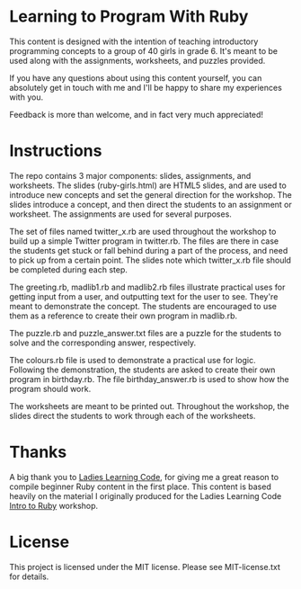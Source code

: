 # Learning to Program With Ruby

This content is designed with the intention of teaching introductory programming concepts to a group of 40 girls in grade 6. 
It's meant to be used along with the assignments, worksheets, and puzzles provided.

If you have any questions about using this content yourself, you can absolutely get in touch with me 
and I'll be happy to share my experiences with you.

Feedback is more than welcome, and in fact very much appreciated!

# Instructions

The repo contains 3 major components: slides, assignments, and worksheets. The slides (ruby-girls.html) are HTML5 slides, 
and are used to introduce new concepts and set the general direction for the workshop. The slides introduce a concept, and then 
direct the students to an assignment or worksheet. The assignments are used for several purposes.

The set of files named twitter_x.rb are used throughout the workshop to build up a simple Twitter program in twitter.rb. The files are there 
in case the students get stuck or fall behind during a part of the process, and need to pick up from a certain point. The slides 
note which twitter_x.rb file should be completed during each step.

The greeting.rb, madlib1.rb and madlib2.rb files illustrate practical uses for getting input from a user, and outputting text for the user to see. They're 
meant to demonstrate the concept. The students are encouraged to use them as a reference to create their own program in madlib.rb.

The puzzle.rb and puzzle_answer.txt files are a puzzle for the students to solve and the corresponding answer, respectively. 

The colours.rb file is used to demonstrate a practical use for logic. Following the demonstration, the students are asked to create 
their own program in birthday.rb. The file birthday_answer.rb is used to show how the program should work.

The worksheets are meant to be printed out. Throughout the workshop, the slides direct the students to work through each of the worksheets.

# Thanks

A big thank you to [Ladies Learning Code](http://ladieslearningcode.com/), for giving me a great reason to 
compile beginner Ruby content in the first place. This content is based heavily on the material I originally produced for the 
Ladies Learning Code [Intro to Ruby](https://github.com/dessy/ladieslearningcode-ruby) workshop.

# License

This project is licensed under the MIT license. Please see MIT-license.txt for details.